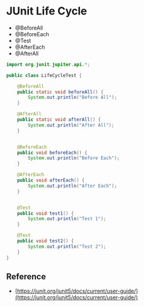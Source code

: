 # JUnit Life Cycle

- @BeforeAll
- @BeforeEach
- @Test
- @AfterEach
- @AfterAll

```java
import org.junit.jupiter.api.*;

public class LifeCycleTest {

    @BeforeAll
    public static void beforeAll() {
        System.out.println("Before All");
    }

    @AfterAll
    public static void afterAll() {
        System.out.println("After All");
    }


    @BeforeEach
    public void beforeEach() {
        System.out.println("Before Each");
    }

    @AfterEach
    public void afterEach() {
        System.out.println("After Each");
    }


    @Test
    public void test1() {
        System.out.println("Test 1");
    }

    @Test
    public void test2() {
        System.out.println("Test 2");
    }
}
```

## Reference

- [https://junit.org/junit5/docs/current/user-guide/](https://junit.org/junit5/docs/current/user-guide/)